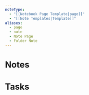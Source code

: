 ```yaml
---
noteType:
  - "[[Notebook Page Template|page]]"
  - "[[Note Templates|Template]]"
aliases:
  - page
  - note
  - Note Page
  - Folder Note
---
```

# Notes
# Tasks
